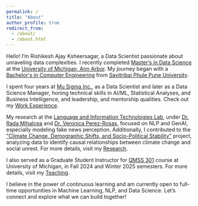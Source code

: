```yaml
---
permalink: /
title: "About"
author_profile: true
redirect_from: 
  - /about/
  - /about.html
---
```


Hello! I’m Rishikesh Ajay Ksheersagar, a Data Scientist passionate about unraveling data complexities. I recently completed [Master’s in Data Science](https://lsa.umich.edu/stats/masters_students/mastersprograms/data-science-masters-program.html) at the [University of Michigan, Ann Arbor](https://umich.edu/). My journey began with a [Bachelor's in Computer Engineering](http://www.unipune.ac.in/dept/science/computer_science/default.htm) from [Savitribai Phule Pune University](http://www.unipune.ac.in/).

I spent four years at [Mu Sigma Inc.](https://www.mu-sigma.com), as a Data Scientist and later as a Data Science Manager, honing technical skills in AI/ML, Statistical Analyses, and Business Intelligence, and leadership, and mentorship qualities. Check out my [Work Experience](https://rishiksh20.github.io/work/).

My research at the [Language and Information Technologies Lab](https://lit.eecs.umich.edu), under [Dr. Rada Mihalcea](https://web.eecs.umich.edu/~mihalcea/) and [Dr. Veronica Perez-Rosas](https://scholar.google.com/citations?user=yatiIigAAAAJ&hl=en), focused on NLP and GenAI, especially modeling fake news perception. Additionally, I contributed to the ["Climate Change, Demographic Shifts, and Socio-Political Stability"](https://cps.isr.umich.edu/project/minerva-climatechange/) project, analyzing data to identify causal relationships between climate change and social unrest. For more details, visit my [Research](https://rishiksh20.github.io/research/).

I also served as a Graduate Student Instructor for [QMSS 301](https://lsa.umich.edu/qmss/minor-program/requirements-and-curriculum/qmss-301.html) course at University of Michigan, in Fall 2024 and Winter 2025 semesters. For more details, visit my [Teaching](https://rishiksh20.github.io/teaching/).

I believe in the power of continuous learning and am currently open to full-time opportunities in Machine Learning, NLP, and Data Science. Let’s connect and explore what we can build together!
